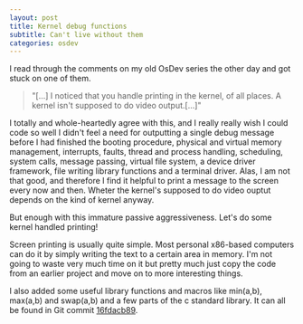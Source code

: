 ```yaml
---
layout: post
title: Kernel debug functions
subtitle: Can't live without them
categories: osdev
---
```


I read through the comments on my old OsDev series the other day and got stuck on one of them.

> "[...] I noticed that you handle printing in the kernel, of all places. A kernel isn't supposed to do video output.[...]"

I totally and whole-heartedly agree with this, and I really really wish I could code so well I didn't feel a need for outputting a single debug message before I had finished the booting procedure, physical and virtual memory management, interrupts, faults, thread and process handling, scheduling, system calls, message passing, virtual file system, a device driver framework, file writing library functions and a terminal driver. Alas, I am not that good, and therefore I find it helpful to print a message to the screen every now and then. Wheter the kernel's supposed to do video ouptut depends on the kind of kernel anyway.

But enough with this immature passive aggressiveness. Let's do some kernel handled printing!

Screen printing is usually quite simple. Most personal x86-based computers can do it by simply writing the text to a certain area in memory. I'm not going to waste very much time on it but pretty much just copy the code from an earlier project and move on to more interesting things.

I also added some useful library functions and macros like min(a,b), max(a,b) and swap(a,b) and a few parts of the c standard library.
It can all be found in Git commit [16fdacb89](https://github.com/thomasloven/os5/tree/164fdacb896b3427633433f97bbd12d779a3d1f3).
